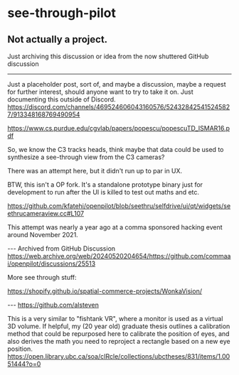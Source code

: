 # see-through-pilot

## Not actually a project.

Just archiving this discussion or idea from the now shuttered GitHub discussion

---

Just a placeholder post, sort of, and maybe a discussion, maybe a request for further interest, should anyone want to try to take it on. Just documenting this outside of Discord. https://discord.com/channels/469524606043160576/524328425415245827/913348168769490954

https://www.cs.purdue.edu/cgvlab/papers/popescu/popescuTD_ISMAR16.pdf

So, we know the C3 tracks heads, think maybe that data could be used to synthesize a see-through view from the C3 cameras?

There was an attempt here, but it didn't run up to par in UX.

BTW, this isn't a OP fork. It's a standalone prototype binary just for development to run after the UI is killed to test out maths and etc.

https://github.com/kfatehi/openpilot/blob/seethru/selfdrive/ui/qt/widgets/seethrucameraview.cc#L107

This attempt was nearly a year ago at a comma sponsored hacking event around November 2021.

--- Archived from GitHub Discussion https://web.archive.org/web/20240520204654/https://github.com/commaai/openpilot/discussions/25513

More see through stuff:

https://shopify.github.io/spatial-commerce-projects/WonkaVision/

--- https://github.com/alsteven

This is a very similar to "fishtank VR", where a monitor is used as a virtual 3D volume. If helpful, my (20 year old) graduate thesis outlines a calibration method that could be repurposed here to calibrate the position of eyes, and also derives the math you need to reproject a rectangle based on a new eye position. https://open.library.ubc.ca/soa/cIRcle/collections/ubctheses/831/items/1.0051444?o=0  
